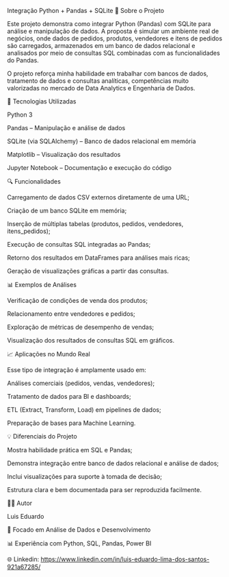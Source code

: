 Integração Python + Pandas + SQLite
📌 Sobre o Projeto

Este projeto demonstra como integrar Python (Pandas) com SQLite para análise e manipulação de dados.
A proposta é simular um ambiente real de negócios, onde dados de pedidos, produtos, vendedores e itens de pedidos são carregados, armazenados em um banco de dados relacional e analisados por meio de consultas SQL combinadas com as funcionalidades do Pandas.

O projeto reforça minha habilidade em trabalhar com bancos de dados, tratamento de dados e consultas analíticas, competências muito valorizadas no mercado de Data Analytics e Engenharia de Dados.

🚀 Tecnologias Utilizadas

Python 3

Pandas – Manipulação e análise de dados

SQLite (via SQLAlchemy) – Banco de dados relacional em memória

Matplotlib – Visualização dos resultados

Jupyter Notebook – Documentação e execução do código

🔍 Funcionalidades

Carregamento de dados CSV externos diretamente de uma URL;

Criação de um banco SQLite em memória;

Inserção de múltiplas tabelas (produtos, pedidos, vendedores, itens_pedidos);

Execução de consultas SQL integradas ao Pandas;

Retorno dos resultados em DataFrames para análises mais ricas;

Geração de visualizações gráficas a partir das consultas.

📊 Exemplos de Análises

Verificação de condições de venda dos produtos;

Relacionamento entre vendedores e pedidos;

Exploração de métricas de desempenho de vendas;

Visualização dos resultados de consultas SQL em gráficos.

📈 Aplicações no Mundo Real

Esse tipo de integração é amplamente usado em:

Análises comerciais (pedidos, vendas, vendedores);

Tratamento de dados para BI e dashboards;

ETL (Extract, Transform, Load) em pipelines de dados;

Preparação de bases para Machine Learning.

💡 Diferenciais do Projeto

Mostra habilidade prática em SQL e Pandas;

Demonstra integração entre banco de dados relacional e análise de dados;

Inclui visualizações para suporte à tomada de decisão;

Estrutura clara e bem documentada para ser reproduzida facilmente.

👨‍💻 Autor

Luis Eduardo

🚀 Focado em Análise de Dados e Desenvolvimento

📊 Experiência com Python, SQL, Pandas, Power BI

🌐 Linkedin: https://www.linkedin.com/in/luis-eduardo-lima-dos-santos-921a67285/

